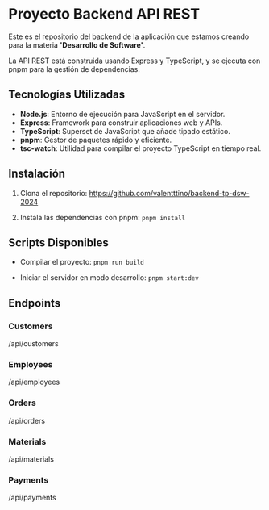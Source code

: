 # Proyecto Backend API REST

Este es el repositorio del backend de la aplicación que estamos creando para la materia **'Desarrollo de Software'**.

La API REST está construida usando Express y TypeScript, y se ejecuta con pnpm para la gestión de dependencias.

## Tecnologías Utilizadas

- **Node.js**: Entorno de ejecución para JavaScript en el servidor.
- **Express**: Framework para construir aplicaciones web y APIs.
- **TypeScript**: Superset de JavaScript que añade tipado estático.
- **pnpm**: Gestor de paquetes rápido y eficiente.
- **tsc-watch**: Utilidad para compilar el proyecto TypeScript en tiempo real.

## Instalación

1. Clona el repositorio: https://github.com/valentttino/backend-tp-dsw-2024
  
2. Instala las dependencias con pnpm:
  ```pnpm install```

## Scripts Disponibles

- Compilar el proyecto:
  ```pnpm run build```

- Iniciar el servidor en modo desarrollo:
  ```pnpm start:dev```

## Endpoints

### Customers

/api/customers

### Employees

/api/employees

### Orders

/api/orders

### Materials

/api/materials

### Payments

/api/payments